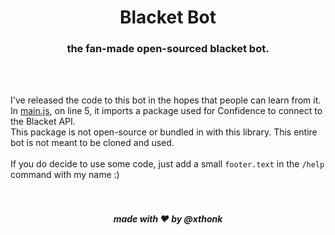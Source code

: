 <div align='center'>
    <h1>Blacket Bot</h1>
    <h3>the fan-made open-sourced blacket bot.</h3>
</div>
<br>
<br>

I've released the code to this bot in the hopes that people can learn from it.<br>
In [main.js](./main.js#L5), on line 5, it imports a package used for Confidence to connect to the Blacket API.<br>
This package is not open-source or bundled in with this library. This entire bot is not meant to be cloned and used.<br>
<br>
If you do decide to use some code, just add a small `footer.text` in the `/help` command with my name :)<br>
<br>
<br>
<h5 align='center'>made with ❤️ by @xthonk</h5>
